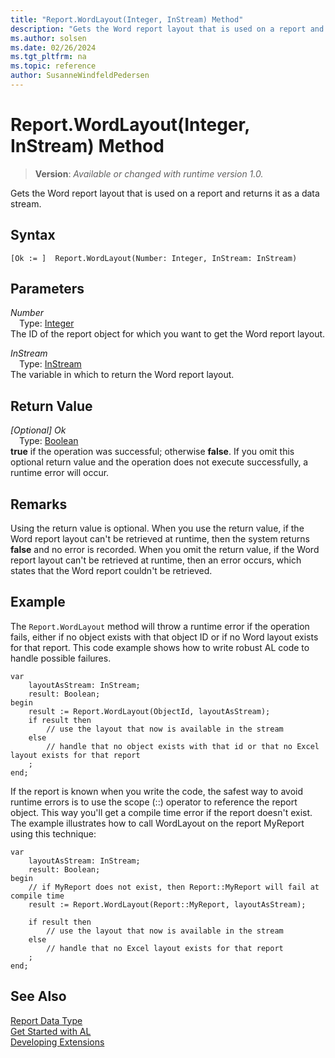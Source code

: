 ```yaml
---
title: "Report.WordLayout(Integer, InStream) Method"
description: "Gets the Word report layout that is used on a report and returns it as a data stream."
ms.author: solsen
ms.date: 02/26/2024
ms.tgt_pltfrm: na
ms.topic: reference
author: SusanneWindfeldPedersen
---
```

[//]: # (START>DO_NOT_EDIT)
[//]: # (IMPORTANT:Do not edit any of the content between here and the END>DO_NOT_EDIT.)
[//]: # (Any modifications should be made in the .xml files in the ModernDev repo.)
# Report.WordLayout(Integer, InStream) Method
> **Version**: _Available or changed with runtime version 1.0._

Gets the Word report layout that is used on a report and returns it as a data stream.


## Syntax
```AL
[Ok := ]  Report.WordLayout(Number: Integer, InStream: InStream)
```
## Parameters
*Number*  
&emsp;Type: [Integer](../integer/integer-data-type.md)  
The ID of the report object for which you want to get the Word report layout.  

*InStream*  
&emsp;Type: [InStream](../instream/instream-data-type.md)  
The variable in which to return the Word report layout.  


## Return Value
*[Optional] Ok*  
&emsp;Type: [Boolean](../boolean/boolean-data-type.md)  
**true** if the operation was successful; otherwise **false**.   If you omit this optional return value and the operation does not execute successfully, a runtime error will occur.  


[//]: # (IMPORTANT: END>DO_NOT_EDIT)

## Remarks

Using the return value is optional. When you use the return value, if the Word report layout can't be retrieved at runtime, then the system returns **false** and no error is recorded. When you omit the return value, if the Word report layout can't be retrieved at runtime, then an error occurs, which states that the Word report couldn't be retrieved.  
  
## Example

The `Report.WordLayout` method will throw a runtime error if the operation fails, either if no object exists with that object ID or if no Word layout exists for that report. This code example shows how to write robust AL code to handle possible failures.

```AL
var
    layoutAsStream: InStream;
    result: Boolean;
begin
    result := Report.WordLayout(ObjectId, layoutAsStream);
    if result then
        // use the layout that now is available in the stream
    else
        // handle that no object exists with that id or that no Excel layout exists for that report
    ;
end;
```

If the report is known when you write the code, the safest way to avoid runtime errors is to use the scope (::) operator to reference the report object. This way you'll get a compile time error if the report doesn't exist. The example illustrates how to call WordLayout on the report MyReport using this technique:

```AL
var
    layoutAsStream: InStream;
    result: Boolean;
begin
    // if MyReport does not exist, then Report::MyReport will fail at compile time
    result := Report.WordLayout(Report::MyReport, layoutAsStream);

    if result then
        // use the layout that now is available in the stream
    else
        // handle that no Excel layout exists for that report
    ;
end;
```


## See Also
[Report Data Type](report-data-type.md)  
[Get Started with AL](../../devenv-get-started.md)  
[Developing Extensions](../../devenv-dev-overview.md)

